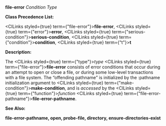 **file-error** *Condition Type* 



**Class Precedence List:** 



<ClLinks styled={true} term={"file-error"}><b>file-error</b></ClLinks>, <ClLinks styled={true} term={"error"}><b>error</b></ClLinks>, <ClLinks styled={true} term={"serious-condition"}><b>serious-condition</b></ClLinks>, <ClLinks styled={true} term={"condition"}><b>condition</b></ClLinks>, <ClLinks styled={true} term={"t"}><b>t</b></ClLinks> 



**Description:** 



The <ClLinks styled={true} term={"type"}><i>type</i></ClLinks> <ClLinks styled={true} term={"file-error"}><b>file-error</b></ClLinks> consists of error conditions that occur during an attempt to open or close a file, or during some low-level transactions with a file system. The “offending pathname” is initialized by the :pathname initialization argument to <ClLinks styled={true} term={"make-condition"}><b>make-condition</b></ClLinks>, and is *accessed* by the <ClLinks styled={true} term={"function"}><i>function</i></ClLinks> <ClLinks styled={true} term={"file-error-pathname"}><b>file-error-pathname</b></ClLinks>. 







 



 



**See Also:** 



**file-error-pathname, open, probe-file, directory, ensure-directories-exist** 



